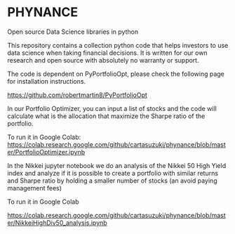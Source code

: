 # PHYNANCE
Open source Data Science libraries in python

This repository contains a collection python code that helps investors to use data science when taking financial decisions.
It is written for our own research and open source with absolutely no warranty or support.

The code is dependent on PyPortfolioOpt, please check the following page for installation instructions.

https://github.com/robertmartin8/PyPortfolioOpt

In our Portfolio Optimizer, you can input a list of stocks and the code will calculate what is the allocation that maximize the Sharpe ratio of the portfolio.

To run it in Google Colab:
https://colab.research.google.com/github/cartasuzuki/phynance/blob/master/PortfolioOptimizer.ipynb


In the Nikkei jupyter notebook we do an analysis of the Nikkei 50 High Yield index and analyze if it is possible to create a portfolio with similar returns and Sharpe ratio by holding a smaller number of stocks (an avoid paying management fees)

To run it in Google Colab

https://colab.research.google.com/github/cartasuzuki/phynance/blob/master/NikkeiHighDiv50_analysis.ipynb


